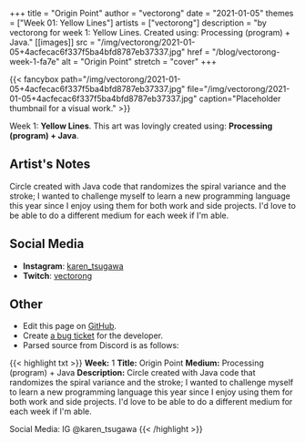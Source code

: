 +++
title =       "Origin Point"
author =      "vectorong"
date =        "2021-01-05"
themes =      ["Week 01: Yellow Lines"]
artists =     ["vectorong"]
description = "by vectorong for week 1: Yellow Lines. Created using: Processing (program) + Java."
[[images]]
              src = "/img/vectorong/2021-01-05+4acfecac6f337f5ba4bfd8787eb37337.jpg"
              href = "/blog/vectorong-week-1-fa7e"
              alt = "Origin Point"
              stretch = "cover"
+++


{{< fancybox path="/img/vectorong/2021-01-05+4acfecac6f337f5ba4bfd8787eb37337.jpg" file="/img/vectorong/2021-01-05+4acfecac6f337f5ba4bfd8787eb37337.jpg" caption="Placeholder thumbnail for a visual work." >}}


Week 1: **Yellow Lines**. This art was lovingly created using: **Processing (program) + Java**.

## Artist's Notes

Circle created with Java code that randomizes the spiral variance and the stroke; I wanted to challenge myself to learn a new programming language this year since I enjoy using them for both work and side projects. I'd love to be able to do a different medium for each week if I'm able.

## Social Media

- **Instagram**: <a href='https://instagram.com/karen_tsugawa' target='_blank'>karen_tsugawa</a>
- **Twitch**: <a href='https://twitch.tv/vectorong' target='_blank'>vectorong</a>


## Other

- Edit this page on [GitHub](https://github.com/teaminkling/web-refresh/edit/main/content/blog/vectorong-week-1-fa7e.md).
- Create [a bug ticket](https://github.com/teaminkling/web-refresh/issues/new?assignees=&labels=bug&template=problem-report.md&title=) for the developer.
- Parsed source from Discord is as follows:

{{< highlight txt >}}
**Week:** 1
**Title:** Origin Point
**Medium:** Processing (program) + Java
**Description:** Circle created with Java code that randomizes the spiral variance and the stroke; I wanted to challenge myself to learn a new programming language this year since I enjoy using them for both work and side projects. I'd love to be able to do a different medium for each week if I'm able.

Social Media: IG @karen_tsugawa
{{< /highlight >}}